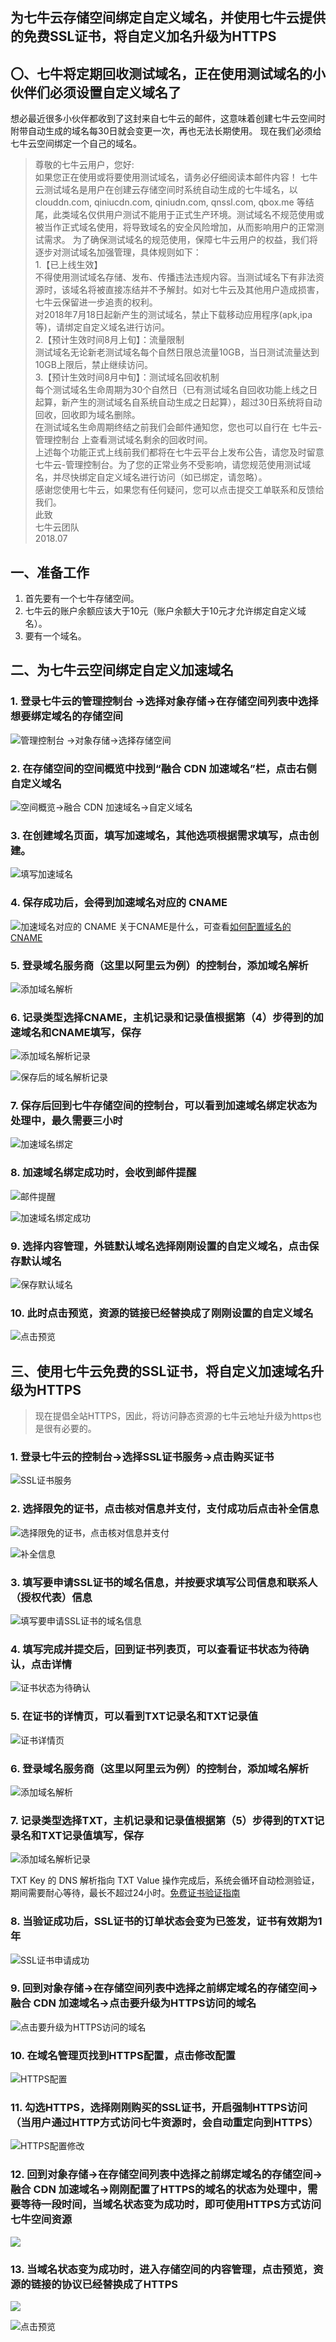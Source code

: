 为七牛云存储空间绑定自定义域名，并使用七牛云提供的免费SSL证书，将自定义加名升级为HTTPS
---

## 〇、七牛将定期回收测试域名，正在使用测试域名的小伙伴们必须设置自定义域名了

想必最近很多小伙伴都收到了这封来自七牛云的邮件，这意味着创建七牛云空间时附带自动生成的域名每30日就会变更一次，再也无法长期使用。
现在我们必须给七牛云空间绑定一个自己的域名。

> 尊敬的七牛云用户，您好:    
如果您正在使用或将要使用测试域名，请务必仔细阅读本邮件内容！
七牛云测试域名是用户在创建云存储空间时系统自动生成的七牛域名，以 clouddn.com, qiniucdn.com, qiniudn.com, qnssl.com, qbox.me 等结尾，此类域名仅供用户测试不能用于正式生产环境。测试域名不规范使用或被当作正式域名使用，将导致域名的安全风险增加，从而影响用户的正常测试需求。
为了确保测试域名的规范使用，保障七牛云用户的权益，我们将逐步对测试域名加强管理，具体规则如下：  
> 1.【已上线生效】  
不得使用测试域名存储、发布、传播违法违规内容。当测试域名下有非法资源时，该域名将被直接冻结并不予解封。如对七牛云及其他用户造成损害，七牛云保留进一步追责的权利。  
对2018年7月18日起新产生的测试域名，禁止下载移动应用程序(apk,ipa等)，请绑定自定义域名进行访问。    
> 2.【预计生效时间8月上旬】：流量限制  
测试域名无论新老测试域名每个自然日限总流量10GB，当日测试流量达到10GB上限后，禁止继续访问。    
> 3.【预计生效时间8月中旬】：测试域名回收机制  
每个测试域名生命周期为30个自然日（已有测试域名自回收功能上线之日起算，新产生的测试域名自系统自动生成之日起算），超过30日系统将自动回收，回收即为域名删除。  
在测试域名生命周期终结之前我们会邮件通知您，您也可以自行在 七牛云-管理控制台 上查看测试域名剩余的回收时间。  
上述每个功能正式上线前我们都将在七牛云平台上发布公告，请您及时留意 七牛云-管理控制台。为了您的正常业务不受影响，请您规范使用测试域名，并尽快绑定自定义域名进行访问（如已绑定，请忽略）。  
感谢您使用七牛云，如果您有任何疑问，您可以点击提交工单联系和反馈给我们。  
此致     
七牛云团队  
2018.07  


## 一、准备工作

1. 首先要有一个七牛存储空间。
2. 七牛云的账户余额应该大于10元（账户余额大于10元才允许绑定自定义域名）。
3. 要有一个域名。

## 二、为七牛云空间绑定自定义加速域名

### 1. 登录七牛云的管理控制台 ->选择对象存储->在存储空间列表中选择想要绑定域名的存储空间
![管理控制台 ->对象存储->选择存储空间](http://md.ws65535.top/xsj/2018_8_6_2018-08-06_153539.jpg)

### 2. 在存储空间的空间概览中找到“融合 CDN 加速域名”栏，点击右侧自定义域名
![空间概览->融合 CDN 加速域名->自定义域名](http://md.ws65535.top/xsj/2018_8_6_2018-08-06_154153.jpg)

### 3. 在创建域名页面，填写加速域名，其他选项根据需求填写，点击创建。
![填写加速域名](http://md.ws65535.top/xsj/2018_8_6_2018-08-06_155808.jpg)

### 4. 保存成功后，会得到加速域名对应的 CNAME
![加速域名对应的 CNAME](http://md.ws65535.top/xsj/2018_8_6_2018-08-06_155946.jpg)
关于CNAME是什么，可查看[如何配置域名的 CNAME](https://developer.qiniu.com/fusion/kb/1322/how-to-configure-cname-domain-name)

### 5. 登录域名服务商（这里以阿里云为例）的控制台，添加域名解析
![添加域名解析](http://md.ws65535.top/xsj/2018_8_6_2018-08-06_160149.jpg)

### 6. 记录类型选择CNAME，主机记录和记录值根据第（4）步得到的加速域名和CNAME填写，保存
![添加域名解析记录](http://md.ws65535.top/xsj/2018_8_6_2018-08-06_160234.jpg)

![保存后的域名解析记录](http://md.ws65535.top/xsj/2018_8_6_2018-08-06_160253.jpg)

### 7. 保存后回到七牛存储空间的控制台，可以看到加速域名绑定状态为处理中，最久需要三小时
![加速域名绑定](http://md.ws65535.top/xsj/2018_8_6_2018-08-06_160331.jpg)

### 8. 加速域名绑定成功时，会收到邮件提醒
![邮件提醒](http://md.ws65535.top/xsj/2018_8_6_2018-08-06_164223.jpg)

![加速域名绑定成功](http://md.ws65535.top/xsj/2018_8_6_2018-08-06_164007.jpg)

### 9. 选择内容管理，外链默认域名选择刚刚设置的自定义域名，点击保存默认域名
![保存默认域名](http://md.ws65535.top/xsj/2018_8_6_2018-08-06_164459.jpg)

### 10. 此时点击预览，资源的链接已经替换成了刚刚设置的自定义域名
![点击预览](http://md.ws65535.top/xsj/2018_8_6_2018-08-06_164833.jpg)


## 三、使用七牛云免费的SSL证书，将自定义加速域名升级为HTTPS

> 现在提倡全站HTTPS，因此，将访问静态资源的七牛云地址升级为https也是很有必要的。

### 1. 登录七牛云的控制台->选择SSL证书服务->点击购买证书
![SSL证书服务](http://md.ws65535.top/xsj/2018_8_6_2018-08-06_170039.jpg)

### 2. 选择限免的证书，点击核对信息并支付，支付成功后点击补全信息
![选择限免的证书，点击核对信息并支付](http://md.ws65535.top/xsj/2018_8_6_2018-08-06_172413.jpg)

![补全信息](http://md.ws65535.top/xsj/2018_8_6_2018-08-06_172537.jpg)

### 3. 填写要申请SSL证书的域名信息，并按要求填写公司信息和联系人（授权代表）信息
![填写要申请SSL证书的域名信息](http://md.ws65535.top/xsj/2018_8_6_2018-08-06_172842.jpg)

### 4. 填写完成并提交后，回到证书列表页，可以查看证书状态为待确认，点击详情
![证书状态为待确认](http://md.ws65535.top/xsj/2018_8_6_2018-08-06_181553.jpg)

### 5. 在证书的详情页，可以看到TXT记录名和TXT记录值
![证书详情页](http://md.ws65535.top/xsj/2018_8_6_2018-08-06_181737.jpg)

### 6. 登录域名服务商（这里以阿里云为例）的控制台，添加域名解析
![添加域名解析](http://md.ws65535.top/xsj/2018_8_6_2018-08-06_160149.jpg)

### 7. 记录类型选择TXT，主机记录和记录值根据第（5）步得到的TXT记录名和TXT记录值填写，保存
![添加域名解析记录](http://md.ws65535.top/xsj/2018_8_6_2018-08-06_181854.jpg)

TXT Key 的 DNS 解析指向 TXT Value 操作完成后，系统会循环自动检测验证，期间需要耐心等待，最长不超过24小时。[免费证书验证指南](https://developer.qiniu.com/ssl/manual/3667/ssl-certificate-of-free-dns-validation-guide)

### 8. 当验证成功后，SSL证书的订单状态会变为已签发，证书有效期为1年
![SSL证书申请成功](http://md.ws65535.top/xsj/2018_8_6_2018-08-06_190816.jpg)

### 9. 回到对象存储->在存储空间列表中选择之前绑定域名的存储空间->融合 CDN 加速域名->点击要升级为HTTPS访问的域名
![点击要升级为HTTPS访问的域名](http://md.ws65535.top/xsj/2018_8_6_2018-08-06_191227.jpg)

### 10. 在域名管理页找到HTTPS配置，点击修改配置
![HTTPS配置](http://md.ws65535.top/xsj/2018_8_6_2018-08-06_191603.jpg)

### 11. 勾选HTTPS，选择刚刚购买的SSL证书，开启强制HTTPS访问（当用户通过HTTP方式访问七牛资源时，会自动重定向到HTTPS）
![HTTPS配置修改](http://md.ws65535.top/xsj/2018_8_6_2018-08-06_191733.jpg)

### 12. 回到对象存储->在存储空间列表中选择之前绑定域名的存储空间->融合 CDN 加速域名->刚刚配置了HTTPS的域名的状态为处理中，需要等待一段时间，当域名状态变为成功时，即可使用HTTPS方式访问七牛空间资源
![](http://md.ws65535.top/xsj/2018_8_6_2018-08-06_192242.jpg)

### 13. 当域名状态变为成功时，进入存储空间的内容管理，点击预览，资源的链接的协议已经替换成了HTTPS
![](http://md.ws65535.top/xsj/2018_8_6_2018-08-06_192817.jpg)

![点击预览](http://md.ws65535.top/xsj/2018_8_6_2018-08-06_192735.jpg)
